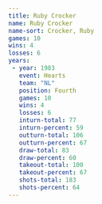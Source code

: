 ```yaml
---
title: Ruby Crocker
name: Ruby Crocker
name-sort: Crocker, Ruby
games: 10
wins: 4
losses: 6
years:
 - year: 1983
   event: Hearts
   team: "NL"
   position: Fourth
   games: 10
   wins: 4
   losses: 6
   inturn-total: 77
   inturn-percent: 59
   outturn-total: 106
   outturn-percent: 67
   draw-total: 83
   draw-percent: 60
   takeout-total: 100
   takeout-percent: 67
   shots-total: 183
   shots-percent: 64
---
```

